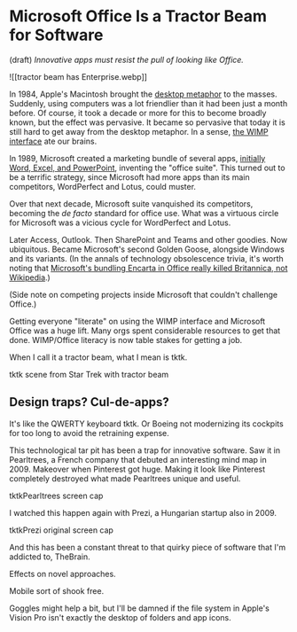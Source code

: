# Microsoft Office Is a Tractor Beam for Software
(draft) 
*Innovative apps must resist the pull of looking like Office.*

![[tractor beam has Enterprise.webp]]

In 1984, Apple's Macintosh brought the [desktop metaphor](https://en.wikipedia.org/wiki/Desktop_metaphor) to the masses. Suddenly, using computers was a lot friendlier than it had been just a month before. Of course, it took a decade or more for this to become broadly known, but the effect was pervasive. It became so pervasive that today it is still hard to get away from the desktop metaphor. In a sense, [the WIMP interface](http://en.wikipedia.org/wiki/WIMP_(computing)) ate our brains. 

In 1989, Microsoft created a marketing bundle of several apps, [initially Word, Excel, and PowerPoint](https://en.wikipedia.org/wiki/Microsoft_Office), inventing the "office suite". This turned out to be a terrific strategy, since Microsoft had more apps than its main competitors, WordPerfect and Lotus, could muster. 

Over that next decade, Microsoft suite vanquished its competitors, becoming the *de facto* standard for office use. What was a virtuous circle for Microsoft was a vicious cycle for WordPerfect and Lotus. 

Later Access, Outlook. Then SharePoint and Teams and other goodies. Now ubiquitous. Became Microsoft's second Golden Goose, alongside Windows and its variants. (In the annals of technology obsolescence trivia, it's worth noting that [Microsoft's bundling Encarta in Office really killed Britannica, not Wikipedia](https://www.wired.com/2012/03/wikipedia-didnt-kill-brittanica-windows-did/).) 

(Side note on competing projects inside Microsoft that couldn't challenge Office.) 

Getting everyone "literate" on using the WIMP interface and Microsoft Office was a huge lift. Many orgs spent considerable resources to get that done. WIMP/Office literacy is now table stakes for getting a job. 

When I call it a tractor beam, what I mean is tktk. 

tktk scene from Star Trek with tractor beam 

## Design traps? Cul-de-apps? 

It's like the QWERTY keyboard tktk. Or Boeing not modernizing its cockpits for too long to avoid the retraining expense. 

This technological tar pit has been a trap for innovative software. Saw it in Pearltrees, a French company that debuted an interesting mind map in 2009. Makeover when Pinterest got huge. Making it look like Pinterest completely destroyed what made Pearltrees unique and useful. 

tktkPearltrees screen cap

I watched this happen again with Prezi, a Hungarian startup also in 2009. 

tktkPrezi original screen cap

And this has been a constant threat to that quirky piece of software that I'm addicted to, TheBrain. 

Effects on novel approaches. 

Mobile sort of shook free. 

Goggles might help a bit, but I'll be damned if the file system in Apple's Vision Pro isn't exactly the desktop of folders and app icons. 


